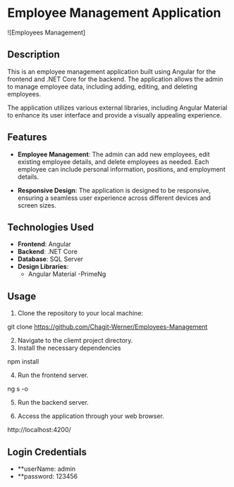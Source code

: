 # Employee Management Application

![Employees Management]

## Description

This is an employee management application built using Angular for the frontend and .NET Core for the backend. The application allows the admin to manage employee data, including adding, editing, and deleting employees.

The application utilizes various external libraries, including Angular Material  to enhance its user interface and provide a visually appealing experience.


## Features

- **Employee Management**: The admin can add new employees, edit existing employee details, and delete employees as needed. Each employee can include personal information, positions, and employment details.


- **Responsive Design**: The application is designed to be responsive, ensuring a seamless user experience across different devices and screen sizes.

## Technologies Used

- **Frontend**: Angular
- **Backend**: .NET Core
- **Database**: SQL Server
- **Design Libraries**:
  - Angular Material
  -PrimeNg


## Usage


1. Clone the repository to your local machine:

git clone https://github.com/Chagit-Werner/Employees-Management
   

2. Navigate to the cliemt project directory.
3. Install the necessary dependencies

npm install

4. Run the frontend server.

ng s -o
   
5. Run the backend server.

6. Access the application through your web browser.

   

http://localhost:4200/

##  Login Credentials
- **userName:  admin
- **password:  123456




